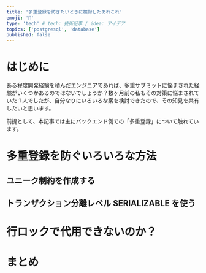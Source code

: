 ```yaml
---
title: '多重登録を防ぎたいときに検討したあれこれ'
emoji: '👋'
type: 'tech' # tech: 技術記事 / idea: アイデア
topics: ['postgresql', 'database']
published: false
---
```


# はじめに

ある程度開発経験を積んだエンジニアであれば、多重サブミットに悩まされた経験がいくつかあるのではないでしょうか？数ヶ月前の私もその対策に悩まされていた 1 人でしたが、自分なりにいろいろな案を検討できたので、その知見を共有したいと思います。

前提として、本記事では主にバックエンド側での「多重登録」について触れています。

# 多重登録を防ぐいろいろな方法

## ユニーク制約を作成する

## トランザクション分離レベル SERIALIZABLE を使う

# 行ロックで代用できないのか？

# まとめ
